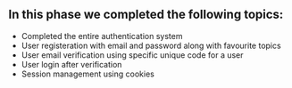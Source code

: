 ## In this phase we completed the following topics:


+ Completed the entire authentication system
+ User registeration with email and password along with favourite topics
+ User email verification using specific unique code for a user
+ User login after verification
+ Session management using cookies
